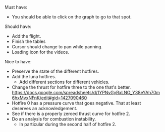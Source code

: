 Must have:
- You should be able to click on the graph to go to that spot.

Should have:
- Add the flight.
- Finish the tables
- Cursor should change to pan while panning.
- Loading icon for the videos.

Nice to have:
- Preserve the state of the different hotfires.
- Add the luna hotfires.
    - Add different sections for different vehicles.
- Change the thrust for hotfire three to the one that's better. https://docs.google.com/spreadsheets/d/1YPNvGyRxLNO_Y38eYAh70m6hxMvxNFnK/edit#gid=1427090460
- Hotfire 0 has a pressure curve that goes negative. That at least deserves an acknowledgement.
- See if there is a properly zeroed thrust curve for hotfire 2.
- Do an analysis for combustion instability.
    - In particular during the second half of hotfire 2.





